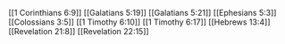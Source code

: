 [[1 Corinthians 6:9]]
[[Galatians 5:19]]
[[Galatians 5:21]]
[[Ephesians 5:3]]
[[Colossians 3:5]]
[[1 Timothy 6:10]]
[[1 Timothy 6:17]]
[[Hebrews 13:4]]
[[Revelation 21:8]]
[[Revelation 22:15]]
